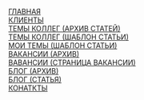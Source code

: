 [ГЛАВНАЯ](https://pureweb-creator.github.io/poznakhorenko/)\
[КЛИЕНТЫ](https://pureweb-creator.github.io/poznakhorenko/works.html)\
[ТЕМЫ КОЛЛЕГ (АРХИВ СТАТЕЙ)](https://pureweb-creator.github.io/poznakhorenko/themes.html)\
[ТЕМЫ КОЛЛЕГ (ШАБЛОН СТАТЬИ)](https://pureweb-creator.github.io/poznakhorenko/themes-article.html)\
[МОИ ТЕМЫ (ШАБЛОН СТАТЬИ)](https://pureweb-creator.github.io/poznakhorenko/my-themes-article.html)\
[ВАКАНСИИ (АРХИВ)](https://pureweb-creator.github.io/poznakhorenko/vacancies.html)\
[ВАВАНСИИ (СТРАНИЦА ВАКАНСИИ)](https://pureweb-creator.github.io/poznakhorenko/vacancies-article.html)\
[БЛОГ (АРХИВ)](https://pureweb-creator.github.io/poznakhorenko/blog.html)\
[БЛОГ (СТАТЬЯ)](https://pureweb-creator.github.io/poznakhorenko/blog-article.html)\
[КОНАТКТЫ](https://pureweb-creator.github.io/poznakhorenko/contacts.html)

